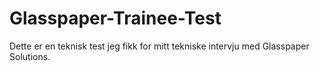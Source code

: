 # Glasspaper-Trainee-Test
Dette er en teknisk test jeg fikk for mitt tekniske intervju med Glasspaper Solutions.
